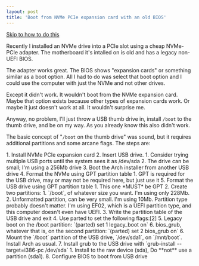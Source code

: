 ```yaml
---
layout: post
title: 'Boot from NVMe PCIe expansion card with an old BIOS'
---
```

[Skip to how to do this](#steps)

Recently I installed an NVMe drive into a PCIe slot using a cheap NVMe-PCIe adapter. The motherboard it's intalled on is old and has a legacy non-UEFI BIOS. 

The adapter works great. The BIOS shows "expansion cards" or something similar as a boot option. All I had to do was select that boot option and I could use the computer with just the NVMe and not other drives.

Except it didn't work. It wouldn't boot from the NVMe expansion card. Maybe that option exists because other types of expansion cards work. Or maybe it just doesn't work at all. It wouldn't surprise me. 

Anyway, no problem, I'll just throw a USB thumb drive in, install `/boot` to the thumb drive, and be on my way. As you already know this also didn't work. 

The basic concept of "`/boot` on the thumb drive" was sound, but it requires additional partitions and some arcane flags. The steps are:

<div id="steps"></div>
1. Install NVMe PCIe expansion card
2. Insert USB drive.
    1. Consider trying multiple USB ports until the system sees it as /dev/sda
    2. The drive can be small; I'm using a 256Mb drive
3. Boot the Arch installer from another USB drive
4. Format the NVMe using GPT partition table
    1. GPT is required for the USB drive, may or may not be required here, but just use it
5. Format the USB drive using GPT partition table
    1. This one *MUST* be GPT
    2. Create two partitions:
        1. `/boot`, of whatever size you want. I'm using only 228Mb.
        2. Unformatted partition, can be very small. I'm using 10Mb. Partition type probably doesn't matter. I'm using EF02, which is a UEFI partition type, and this computer doesn't even have UEFI.
    3. Write the partition table of the USB drive and exit
    4. Use parted to set the following flags:[2]
    5. Legacy boot on the /boot partition:
        `(parted) set 1 legacy_boot on`
    6. bios_grub, whatever that is, on the second partition:
        `(parted) set 2 bios_grub on`
6. Mount the `/boot` partition of the USB drive, `/dev/sda1`, on `/mnt/boot`. Install Arch as usual.
7. Install grub to the USB drive with `grub-install --target=i386-pc /dev/sda`
    1. Install to the raw device (sda), Do **not** use a partition (sda1).
8. Configure BIOS to boot from USB drive
